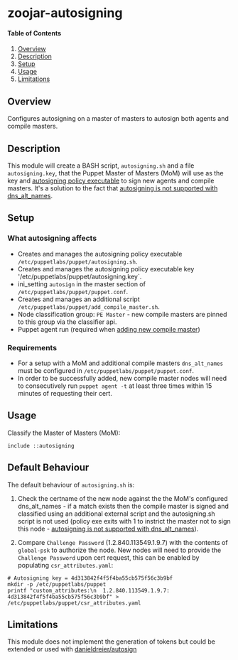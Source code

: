 # zoojar-autosigning
#### Table of Contents

1. [Overview](#overview)
2. [Description](#description)
3. [Setup](#setup)
4. [Usage](#usage)
5. [Limitations](#limitations)

## Overview
Configures autosigning on a master of masters to autosign both agents and compile masters.

## Description
This module will create a BASH script, `autosigning.sh` and a file `autosigning.key`, that the Puppet Master of Masters (MoM) will use as the key and [autosigning policy executable](https://docs.puppet.com/puppet/latest/reference/ssl_autosign.html#policy-based-autosigning) to sign new agents and compile masters. It's a solution to the fact that [autosigning is not supported with dns_alt_names](https://tickets.puppetlabs.com/browse/SERVER-572).

## Setup
### What autosigning affects
* Creates and manages the autosigning policy executable `/etc/puppetlabs/puppet/autosigning.sh`.
* Creates and manages the autosigning policy executable key '/etc/puppetlabs/puppet/autosigning.key`.
* ini_setting `autosign` in the master section of `/etc/puppetlabs/puppet/puppet.conf`.
* Creates and manages an additional script `/etc/puppetlabs/puppet/add_compile_master.sh`.
* Node classification group: `PE Master` - new compile masters are pinned to this group via the classifier api.
* Puppet agent run (required when [adding new compile master](https://docs.puppet.com/pe/latest/install_multimaster.html#step-4-run-puppet-on-selected-nodes))

### Requirements
* For a setup with a MoM and additional compile masters `dns_alt_names` must be configured in `/etc/puppetlabs/puppet/puppet.conf`.
* In order to be successfully added, new compile master nodes will need to consecutively run `puppet agent -t` at least three times within 15 minutes of requesting their cert.

## Usage
Classify the Master of Masters (MoM):
```
include ::autosigning
```

## Default Behaviour
The default behaviour of `autosigning.sh` is:

1. Check the certname of the new node against the the MoM's configured dns_alt_names - if a match exists then the compile master is signed and classified using an additional external script and the autosigning.sh script is not used (policy exe exits with 1 to instrict the master not to sign this node - [autosigning is not supported with dns_alt_names](https://tickets.puppetlabs.com/browse/SERVER-572)).

2. Compare `Challenge Password` (1.2.840.113549.1.9.7) with the contents of `global-psk` to authorize the node.
New nodes will need to provide the `Challenge Password` upon cert request, this can be enabled by populating `csr_attributes.yaml`:

```
# Autosigning key = 4d313842f4f5f4ba55cb575f56c3b9bf
mkdir -p /etc/puppetlabs/puppet
printf "custom_attributes:\n  1.2.840.113549.1.9.7: 4d313842f4f5f4ba55cb575f56c3b9bf" >  /etc/puppetlabs/puppet/csr_attributes.yaml 
```

## Limitations
This module does not implement the generation of tokens but could be extended or used with [danieldreier/autosign](https://forge.puppet.com/danieldreier/autosign)
